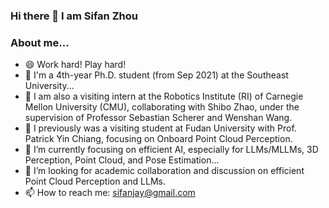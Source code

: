 ### Hi there 👋 I am Sifan Zhou
### About me...
- 😄 Work hard! Play hard!
- 🔭 I'm a 4th-year Ph.D. student (from Sep 2021) at the Southeast University...
- 👯 I am also a visiting intern at the Robotics Institute (RI) of Carnegie Mellon University (CMU), collaborating with Shibo Zhao, under the supervision of Professor Sebastian Scherer and Wenshan Wang.
- 🔭 I previously was a visiting student at Fudan University with Prof. Patrick Yin Chiang, focusing on Onboard Point Cloud Perception.
- 🌱 I’m currently focusing on efficient AI, especially for LLMs/MLLMs, 3D Perception, Point Cloud, and Pose Estimation...
- 🤔 I’m looking for academic collaboration and discussion on efficient Point Cloud Perception and LLMs.
- 📫 How to reach me: sifanjay@gmail.com
<!--
**StiphyJay/StiphyJay** is a ✨ _special_ ✨ repository because its `README.md` (this file) appears on your GitHub profile.

Here are some ideas to get you started:
- 👯 I am also a research intern at the Robotics Institute of Carnegie Mellon University (CMU), under the supervision of Professor Sebastian Scherer and Wenshan Wang.
- 🌱 I’m previously working as a research assistant at Fudan University with Prof. Patrick Yin Chiang.
- 🔭 I’m previously working as a research assistant at Fudan University with Prof. Patrick Yin Chiang.
- 🌱 I’m currently researching  3D object detection and tracking method based on multi-sensor fusion...
- 👯 I’m looking to collaborate on supervised and self-supervised object detection
- 🤔 I’m looking for help with ...
- 💬 Ask me about ...
- 📫 How to reach me: ...
- 😄 Pronouns: ...
- ⚡ Fun fact: ...
- 🔭 I’m currently working as a part-time research assistant at Fudan University...
- 👯 I’m also a remoting research intern in Carnegie Mellon University (CMU) Robotics Institute...
- ⚡ I received the M.S. degree in the Programme of Robot Science and Engineering from Northeastern University, China, in 2021...
- 👯 I am also a research intern at the AirLab at the Robotics Institute of Carnegie Mellon University (CMU), under the supervision of Professor Sebastian Scherer, Wenshan Wang and Shibo Zhao.
- 🌱 I’m currently researching LLM/MLLM quantization, IMU-centric Pose estimation, object detection and tracking based on lidar/multi-sensor fusion...
- 💬 Ask me about model compression, 3D point cloud detection/tracking, pose estimation...
